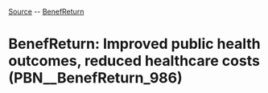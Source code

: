 [Source](https://github.com/mm80843/T3.5/blob/main/docs/index.md) -- [BenefReturn](https://github.com/mm80843/T3.5/tree/main/docs/BenefReturn/index.md) 

# BenefReturn: __Improved public health outcomes, reduced healthcare costs__ (PBN__BenefReturn_986)


